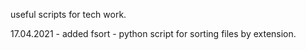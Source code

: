 useful scripts for tech work. 


17.04.2021 - added fsort - python script for sorting files by extension. 

